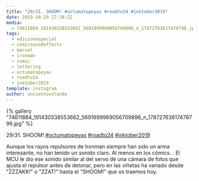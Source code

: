 ```yaml
---
title: "29/31. SHOOM! #octumatopeyas #roadto24 #inktober2019"
date: 2019-10-29 17:38:22
media: 
  - 74611884_191430338553662_5691899969056709896_n_17872763617478796.jpg
tags: 
  - edicionespecial
  - comicsoundeffects
  - marvel
  - ironman
  - comic
  - lettering
  - octumatopeyas
  - roadto24
  - inktober2019
template: instagram
author: uncientovolando
---
```


{% gallery "74611884_191430338553662_5691899969056709896_n_17872763617478796.jpg" %}

29/31. SHOOM! [#octumatopeyas](/etiquetas/octumatopeyas) [#roadto24](/etiquetas/roadto24) [#inktober2019](/etiquetas/inktober2019)

Aunque los rayos repulsores de Ironman siempre han sido un arma interesante, no han tenido un sonido claro. Al menos en los cómics. .
El MCU le dio ese sonido similar al del servo de una cámara de fotos que ajusta el repulsor antes de detonar, pero en las viñetas ha variado desde "ZZZAKK!" o "ZZAT!" hasta el "SHOOM!" que os traemos hoy.
